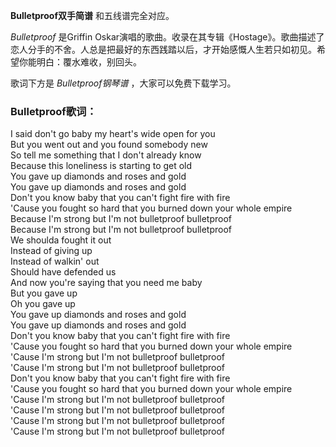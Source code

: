 

**Bulletproof双手简谱** 和五线谱完全对应。

_Bulletproof_ 是Griffin
Oskar演唱的歌曲。收录在其专辑《Hostage》。歌曲描述了恋人分手的不舍。人总是把最好的东西践踏以后，才开始感慨人生若只如初见。希望你能明白：覆水难收，别回头。

歌词下方是 _Bulletproof钢琴谱_ ，大家可以免费下载学习。

### Bulletproof歌词：

I said don't go baby my heart's wide open for you  
But you went out and you found somebody new  
So tell me something that I don't already know  
Because this loneliness is starting to get old  
You gave up diamonds and roses and gold  
You gave up diamonds and roses and gold  
Don't you know baby that you can't fight fire with fire  
'Cause you fought so hard that you burned down your whole empire  
Because I'm strong but I'm not bulletproof bulletproof  
Because I'm strong but I'm not bulletproof bulletproof  
We shoulda fought it out  
Instead of giving up  
Instead of walkin' out  
Should have defended us  
And now you're saying that you need me baby  
But you gave up  
Oh you gave up  
You gave up diamonds and roses and gold  
You gave up diamonds and roses and gold  
Don't you know baby that you can't fight fire with fire  
'Cause you fought so hard that you burned down your whole empire  
'Cause I'm strong but I'm not bulletproof bulletproof  
'Cause I'm strong but I'm not bulletproof bulletproof  
Don't you know baby that you can't fight fire with fire  
'Cause you fought so hard that you burned down your whole empire  
'Cause I'm strong but I'm not bulletproof bulletproof  
'Cause I'm strong but I'm not bulletproof bulletproof  
'Cause I'm strong but I'm not bulletproof bulletproof  
'Cause I'm strong but I'm not bulletproof bulletproof


